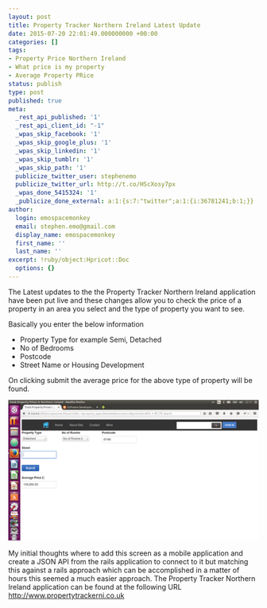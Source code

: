 ```yaml
---
layout: post
title: Property Tracker Northern Ireland Latest Update
date: 2015-07-20 22:01:49.000000000 +00:00
categories: []
tags:
- Property Price Northern Ireland
- What price is my property
- Average Property PRice
status: publish
type: post
published: true
meta:
  _rest_api_published: '1'
  _rest_api_client_id: "-1"
  _wpas_skip_facebook: '1'
  _wpas_skip_google_plus: '1'
  _wpas_skip_linkedin: '1'
  _wpas_skip_tumblr: '1'
  _wpas_skip_path: '1'
  publicize_twitter_user: stephenemo
  publicize_twitter_url: http://t.co/HScXosy7px
  _wpas_done_5415324: '1'
  _publicize_done_external: a:1:{s:7:"twitter";a:1:{i:36781241;b:1;}}
author:
  login: emospacemonkey
  email: stephen.emo@gmail.com
  display_name: emospacemonkey
  first_name: ''
  last_name: ''
excerpt: !ruby/object:Hpricot::Doc
  options: {}
---
```

The Latest updates to the the Property Tracker Northern Ireland application have been put live and these changes allow you to check the price of a property in an area you select and the type of property you want to see.

Basically you enter the below information
 * Property Type for example Semi, Detached
 * No of Bedrooms
 * Postcode
 * Street Name or Housing Development

On clicking submit the average price for the above type of property will be found.

![Search Screenshot](https://github.com/emomonkey/emomonkey.github.io/blob/master/assets/Screenshotsearch.png)

My initial thoughts where to add this screen as a mobile application and create a JSON API from the rails application to connect to it but matching this against a rails approach which can be accomplished in a matter of hours this seemed a much easier approach. The Property Tracker Northern Ireland application can be found at the following URL <http://www.propertytrackerni.co.uk>


